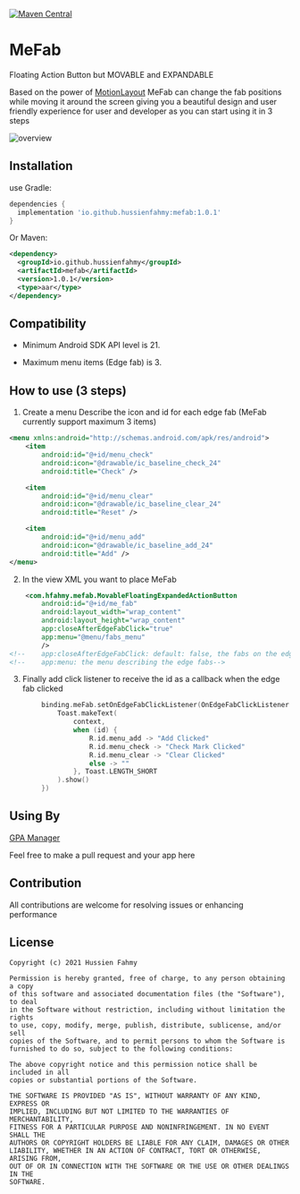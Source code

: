 [![Maven Central](https://img.shields.io/maven-central/v/io.github.hussienfahmy/mefab.svg?label=Maven%20Central)](https://search.maven.org/search?q=g:%22io.github.hussienfahmy%22%20AND%20a:%22mefab%22)

MeFab
=====

Floating Action Button but MOVABLE and EXPANDABLE

Based on the power
of [MotionLayout](https://developer.android.com/training/constraint-layout/motionlayout) MeFab can
change the fab positions while moving it around the screen giving you a beautiful design and user
friendly experience for user and developer as you can start using it in 3 steps

![overview](images/overview.gif)

Installation
--------
use Gradle:

```gradle
dependencies {
  implementation 'io.github.hussienfahmy:mefab:1.0.1'
}
```

Or Maven:

```xml
<dependency>
  <groupId>io.github.hussienfahmy</groupId>
  <artifactId>mefab</artifactId>
  <version>1.0.1</version>
  <type>aar</type>
</dependency>
```

Compatibility
-------------
 - Minimum Android SDK API level is 21.
 
 - Maximum menu items (Edge fab) is 3.

 How to use (3 steps)
-------------
1. Create a menu Describe the icon and id for each edge fab (MeFab currently support maximum 3 items)

```xml
<menu xmlns:android="http://schemas.android.com/apk/res/android">
    <item
        android:id="@+id/menu_check"
        android:icon="@drawable/ic_baseline_check_24"
        android:title="Check" />

    <item
        android:id="@+id/menu_clear"
        android:icon="@drawable/ic_baseline_clear_24"
        android:title="Reset" />

    <item
        android:id="@+id/menu_add"
        android:icon="@drawable/ic_baseline_add_24"
        android:title="Add" />
</menu>
```

2. In the view XML you want to place MeFab

```xml
    <com.hfahmy.mefab.MovableFloatingExpandedActionButton
        android:id="@+id/me_fab"
        android:layout_width="wrap_content"
        android:layout_height="wrap_content"
        app:closeAfterEdgeFabClick="true"
        app:menu="@menu/fabs_menu"
        />
<!--    app:closeAfterEdgeFabClick: default: false, the fabs on the edge return to center when one of them clicked-->
<!--    app:menu: the menu describing the edge fabs-->
```

3. Finally add click listener to receive the id as a callback when the edge fab clicked

```kotlin
        binding.meFab.setOnEdgeFabClickListener(OnEdgeFabClickListener { id ->
            Toast.makeText(
                context,
                when (id) {
                    R.id.menu_add -> "Add Clicked"
                    R.id.menu_check -> "Check Mark Clicked"
                    R.id.menu_clear -> "Clear Clicked"
                    else -> ""
                }, Toast.LENGTH_SHORT
            ).show()
        })
```

Using By
--------
[GPA Manager](https://play.google.com/store/apps/details?id=com.hussienFahmy.myGpaManager)

Feel free to make a pull request and your app here

Contribution
--------
All contributions are welcome for resolving issues or enhancing performance

License
--------

    Copyright (c) 2021 Hussien Fahmy

    Permission is hereby granted, free of charge, to any person obtaining a copy
    of this software and associated documentation files (the "Software"), to deal
    in the Software without restriction, including without limitation the rights
    to use, copy, modify, merge, publish, distribute, sublicense, and/or sell
    copies of the Software, and to permit persons to whom the Software is
    furnished to do so, subject to the following conditions:

    The above copyright notice and this permission notice shall be included in all
    copies or substantial portions of the Software.

    THE SOFTWARE IS PROVIDED "AS IS", WITHOUT WARRANTY OF ANY KIND, EXPRESS OR
    IMPLIED, INCLUDING BUT NOT LIMITED TO THE WARRANTIES OF MERCHANTABILITY,
    FITNESS FOR A PARTICULAR PURPOSE AND NONINFRINGEMENT. IN NO EVENT SHALL THE
    AUTHORS OR COPYRIGHT HOLDERS BE LIABLE FOR ANY CLAIM, DAMAGES OR OTHER
    LIABILITY, WHETHER IN AN ACTION OF CONTRACT, TORT OR OTHERWISE, ARISING FROM,
    OUT OF OR IN CONNECTION WITH THE SOFTWARE OR THE USE OR OTHER DEALINGS IN THE
    SOFTWARE.
